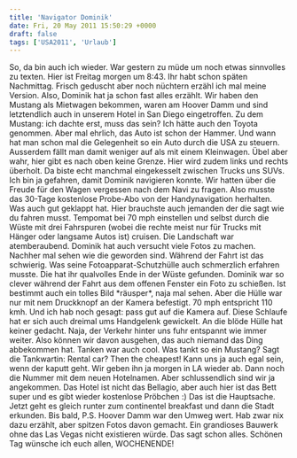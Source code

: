 ```yaml
---
title: 'Navigator Dominik'
date: Fri, 20 May 2011 15:50:29 +0000
draft: false
tags: ['USA2011', 'Urlaub']
---
```


So, da bin auch ich wieder. War gestern zu müde um noch etwas sinnvolles zu texten. Hier ist Freitag morgen um 8:43. Ihr habt schon späten Nachmittag. Frisch geduscht aber noch nüchtern erzähl ich mal meine Version. Also, Dominik hat ja schon fast alles erzählt. Wir haben den Mustang als Mietwagen bekommen, waren am Hoover Damm und sind letztendlich auch in unserem Hotel in San Diego eingetroffen. Zu dem Mustang: ich dachte erst, muss das sein? Ich hätte auch den Toyota genommen. Aber mal ehrlich, das Auto ist schon der Hammer. Und wann hat man schon mal die Gelegenheit so ein Auto durch die USA zu steuern. Ausserdem fällt man damit weniger auf als mit einem Kleinwagen. Übel aber wahr, hier gibt es nach oben keine Grenze. Hier wird zudem links und rechts überholt. Da biste echt manchmal eingekesselt zwischen Trucks uns SUVs. Ich bin ja gefahren, damit Dominik navigieren konnte. Wir hatten über die Freude für den Wagen vergessen nach dem Navi zu fragen. Also musste das 30-Tage kostenlose Probe-Abo von der Handynavigation herhalten. Was auch gut geklappt hat. Hier brauchste auch jemanden der die sagt wie du fahren musst. Tempomat bei 70 mph einstellen und selbst durch die Wüste mit drei Fahrspuren (wobei die rechte meist nur für Trucks mit Hänger oder langsame Autos ist) cruisen. Die Landschaft war atemberaubend. Dominik hat auch versucht viele Fotos zu machen. Nachher mal sehen wie die geworden sind. Während der Fahrt ist das schwierig. Was seine Fotoapparat-Schutzhülle auch schmerzlich erfahren musste. Die hat ihr qualvolles Ende in der Wüste gefunden. Dominik war so clever während der Fahrt aus dem offenen Fenster ein Foto zu schießen. Ist bestimmt auch ein tolles Bild \*räusper\*, naja mal sehen. Aber die Hülle war nur mit nem Druckknopf an der Kamera befestigt. 70 mph entspricht 110 kmh. Und ich hab noch gesagt: pass gut auf die Kamera auf. Diese Schlaufe hat er sich auch dreimal ums Handgelenk gewickelt. An die blöde Hülle hat keiner gedacht. Naja, der Verkehr hinter uns fuhr entspannt wie immer weiter. Also können wir davon ausgehen, das auch niemand das Ding abbekommen hat. Tanken war auch cool. Was tankt so ein Mustang? Sagt die Tankwartin: Rental car? Then the cheapest! Kann uns ja auch egal sein, wenn der kaputt geht. Wir geben ihn ja morgen in LA wieder ab. Dann noch die Nummer mit dem neuen Hotelnamen. Aber schlussendlich sind wir ja angekommen. Das Hotel ist nicht das Bellagio, aber auch hier ist das Bett super und es gibt wieder kostenlose Pröbchen :) Das ist die Hauptsache. Jetzt geht es gleich runter zum continentel breakfast und dann die Stadt erkunden. Bis bald, P.S. Hoover Damm war den Umweg wert. Hab zwar nix dazu erzählt, aber spitzen Fotos davon gemacht. Ein grandioses Bauwerk ohne das Las Vegas nicht existieren würde. Das sagt schon alles. Schönen Tag wünsche ich euch allen, WOCHENENDE!
